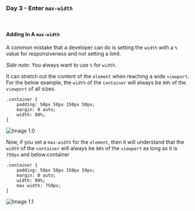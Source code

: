 ### Day 3 - Enter `max-width`

<br/>

#### Adding In A `max-width`

A common mistake that a developer can do is setting the `width` with a `%` value for responsiveness and not setting a limit.

_Side note_: You always want to use `%` for `width`.

It can stretch out the content of the `element` when reaching a wide `viewport`. For the below example, the `width` of the `container` will always be `80%` of the `viewport` of all sizes.

```
.container {
    padding: 50px 50px 150px 50px;
    margin: 0 auto;
    width: 80%;
}
```

![Image 1.0](../dayTwo_16.png)
<br/>

Now, if you set a `max-width` for the `element`, then it will understand that the `width` of the `container` will always be `80%` of the `viewport` as long as it is `750px` and below.container

```
.container {
    padding: 50px 50px 150px 50px;
    margin: 0 auto;
    width: 80%;
    max width: 750px;
}
```

![Image 1.1](../dayTwo_17.png)
